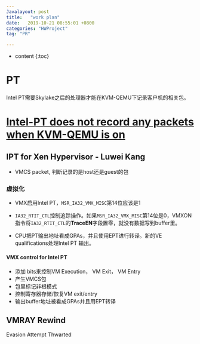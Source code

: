 ```yaml
---
Javalayout: post
title:   "work plan"
date:   2019-10-21 08:55:01 +0800
categories: "HWProject"
tag: "PR"

---
```


* content
{:toc}




# PT

Intel PT需要Skylake之后的处理器才能在KVM-QEMU下记录客户机的相关包。

# [Intel-PT does not record any packets when KVM-QEMU is on](https://stackoverflow.com/questions/44982315/intel-pt-does-not-record-any-packets-when-kvm-qemu-is-on)

## IPT for Xen Hypervisor - Luwei Kang

* VMCS packet, 判断记录的是host还是guest的包



### 虚拟化

* VMX启用Intel PT，`MSR_IA32_VMX_MISC`第14位应该是1
* `IA32_RTIT_CTL`控制追踪操作。如果`MSR_IA32_VMX_MISC`第14位是0，VMXON指令将`IA32_RTIT_CTL`的**TraceEN**字段置零，就没有数据写到buffer里。

* CPU把PT输出地址看成GPAs，并且使用EPT进行转译。新的VE qualifications处理Intel PT 输出。

#### VMX control for Intel PT

* 添加 bits来控制VM Execution， VM Exit， VM Entry
* 产生VMCS包
* 包里标记非根模式
* 控制寄存器存储/恢复VM exit/entry
* 输出buffer地址被看成GPAs并且用EPT转译



## VMRAY Rewind

Evasion Attempt Thwarted

